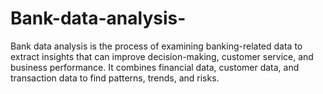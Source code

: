 # Bank-data-analysis-
Bank data analysis is the process of examining banking-related data to extract insights that can improve decision-making, customer service, and business performance. It combines financial data, customer data, and transaction data to find patterns, trends, and risks.

